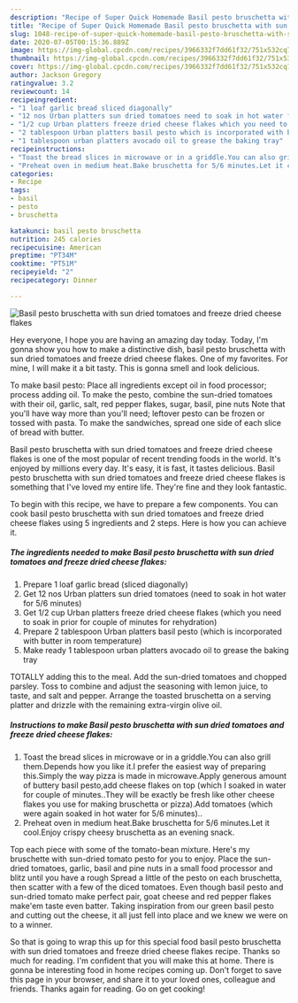 ```yaml
---
description: "Recipe of Super Quick Homemade Basil pesto bruschetta with sun dried tomatoes and freeze dried cheese flakes"
title: "Recipe of Super Quick Homemade Basil pesto bruschetta with sun dried tomatoes and freeze dried cheese flakes"
slug: 1048-recipe-of-super-quick-homemade-basil-pesto-bruschetta-with-sun-dried-tomatoes-and-freeze-dried-cheese-flakes
date: 2020-07-05T00:15:36.889Z
image: https://img-global.cpcdn.com/recipes/3966332f7dd61f32/751x532cq70/basil-pesto-bruschetta-with-sun-dried-tomatoes-and-freeze-dried-cheese-flakes-recipe-main-photo.jpg
thumbnail: https://img-global.cpcdn.com/recipes/3966332f7dd61f32/751x532cq70/basil-pesto-bruschetta-with-sun-dried-tomatoes-and-freeze-dried-cheese-flakes-recipe-main-photo.jpg
cover: https://img-global.cpcdn.com/recipes/3966332f7dd61f32/751x532cq70/basil-pesto-bruschetta-with-sun-dried-tomatoes-and-freeze-dried-cheese-flakes-recipe-main-photo.jpg
author: Jackson Gregory
ratingvalue: 3.2
reviewcount: 14
recipeingredient:
- "1 loaf garlic bread sliced diagonally"
- "12 nos Urban platters sun dried tomatoes need to soak in hot water for 56 minutes"
- "1/2 cup Urban platters freeze dried cheese flakes which you need to soak in prior for couple of minutes for rehydration"
- "2 tablespoon Urban platters basil pesto which is incorporated with butter in room temperature"
- "1 tablespoon urban platters avocado oil to grease the baking tray"
recipeinstructions:
- "Toast the bread slices in microwave or in a griddle.You can also grill them.Depends how you like it.I prefer the easiest way of preparing this.Simply the way pizza is made in microwave.Apply generous amount of buttery basil pesto,add cheese flakes on top (which I soaked in water for couple of minutes..They will be exactly be fresh like other cheese flakes you use for making bruschetta or pizza).Add tomatoes (which were again soaked in hot water for 5/6 minutes).."
- "Preheat oven in medium heat.Bake bruschetta for 5/6 minutes.Let it cool.Enjoy crispy cheesy bruschetta as an evening snack."
categories:
- Recipe
tags:
- basil
- pesto
- bruschetta

katakunci: basil pesto bruschetta 
nutrition: 245 calories
recipecuisine: American
preptime: "PT34M"
cooktime: "PT51M"
recipeyield: "2"
recipecategory: Dinner

---
```



![Basil pesto bruschetta with sun dried tomatoes and freeze dried cheese flakes](https://img-global.cpcdn.com/recipes/3966332f7dd61f32/751x532cq70/basil-pesto-bruschetta-with-sun-dried-tomatoes-and-freeze-dried-cheese-flakes-recipe-main-photo.jpg)

Hey everyone, I hope you are having an amazing day today. Today, I'm gonna show you how to make a distinctive dish, basil pesto bruschetta with sun dried tomatoes and freeze dried cheese flakes. One of my favorites. For mine, I will make it a bit tasty. This is gonna smell and look delicious.

To make basil pesto: Place all ingredients except oil in food processor; process adding oil. To make the pesto, combine the sun-dried tomatoes with their oil, garlic, salt, red pepper flakes, sugar, basil, pine nuts Note that you&#39;ll have way more than you&#39;ll need; leftover pesto can be frozen or tossed with pasta. To make the sandwiches, spread one side of each slice of bread with butter.

Basil pesto bruschetta with sun dried tomatoes and freeze dried cheese flakes is one of the most popular of recent trending foods in the world. It's enjoyed by millions every day. It's easy, it is fast, it tastes delicious. Basil pesto bruschetta with sun dried tomatoes and freeze dried cheese flakes is something that I've loved my entire life. They're fine and they look fantastic.


To begin with this recipe, we have to prepare a few components. You can cook basil pesto bruschetta with sun dried tomatoes and freeze dried cheese flakes using 5 ingredients and 2 steps. Here is how you can achieve it.

<!--inarticleads1-->

##### The ingredients needed to make Basil pesto bruschetta with sun dried tomatoes and freeze dried cheese flakes:

1. Prepare 1 loaf garlic bread (sliced diagonally)
1. Get 12 nos Urban platters sun dried tomatoes (need to soak in hot water for 5/6 minutes)
1. Get 1/2 cup Urban platters freeze dried cheese flakes (which you need to soak in prior for couple of minutes for rehydration)
1. Prepare 2 tablespoon Urban platters basil pesto (which is incorporated with butter in room temperature)
1. Make ready 1 tablespoon urban platters avocado oil to grease the baking tray


TOTALLY adding this to the meal. Add the sun-dried tomatoes and chopped parsley. Toss to combine and adjust the seasoning with lemon juice, to taste, and salt and pepper. Arrange the toasted bruschetta on a serving platter and drizzle with the remaining extra-virgin olive oil. 

<!--inarticleads2-->

##### Instructions to make Basil pesto bruschetta with sun dried tomatoes and freeze dried cheese flakes:

1. Toast the bread slices in microwave or in a griddle.You can also grill them.Depends how you like it.I prefer the easiest way of preparing this.Simply the way pizza is made in microwave.Apply generous amount of buttery basil pesto,add cheese flakes on top (which I soaked in water for couple of minutes..They will be exactly be fresh like other cheese flakes you use for making bruschetta or pizza).Add tomatoes (which were again soaked in hot water for 5/6 minutes)..
1. Preheat oven in medium heat.Bake bruschetta for 5/6 minutes.Let it cool.Enjoy crispy cheesy bruschetta as an evening snack.


Top each piece with some of the tomato-bean mixture. Here&#39;s my bruschette with sun-dried tomato pesto for you to enjoy. Place the sun-dried tomatoes, garlic, basil and pine nuts in a small food processor and blitz until you have a rough Spread a little of the pesto on each bruschetta, then scatter with a few of the diced tomatoes. Even though basil pesto and sun-dried tomato make perfect pair, goat cheese and red pepper flakes make&#39;em taste even batter. Taking inspiration from our green basil pesto and cutting out the cheese, it all just fell into place and we knew we were on to a winner. 

So that is going to wrap this up for this special food basil pesto bruschetta with sun dried tomatoes and freeze dried cheese flakes recipe. Thanks so much for reading. I'm confident that you will make this at home. There is gonna be interesting food in home recipes coming up. Don't forget to save this page in your browser, and share it to your loved ones, colleague and friends. Thanks again for reading. Go on get cooking!
